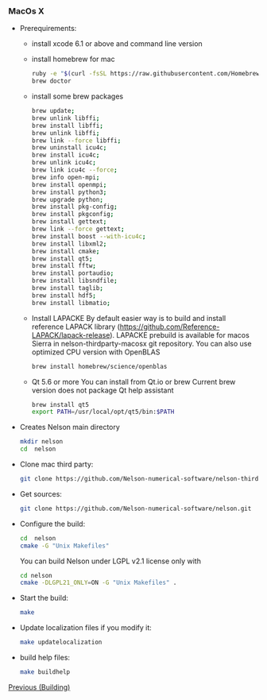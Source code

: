 ### MacOs X

* Prerequirements:
    - install xcode 6.1 or above and command line version
    - install homebrew for mac
        ```bash
        ruby -e "$(curl -fsSL https://raw.githubusercontent.com/Homebrew/install/master/install)"
        brew doctor
        ```
    - install some brew packages
        ```bash
      brew update;
      brew unlink libffi;
      brew install libffi;
      brew unlink libffi;
      brew link --force libffi;
      brew uninstall icu4c;
      brew install icu4c;
      brew unlink icu4c;
      brew link icu4c --force;
      brew info open-mpi;
      brew install openmpi;
      brew install python3;
      brew upgrade python;
      brew install pkg-config;
      brew install pkgconfig;
      brew install gettext;
      brew link --force gettext;
      brew install boost --with-icu4c;
      brew install libxml2;
      brew install cmake;
      brew install qt5;
      brew install fftw;
      brew install portaudio;
      brew install libsndfile;
      brew install taglib;
      brew install hdf5; 
      brew install libmatio; 
         ```
    - Install LAPACKE
    By default easier way is to build and install reference LAPACK library (https://github.com/Reference-LAPACK/lapack-release).
    LAPACKE prebuild is available for macos Sierra in nelson-thirdparty-macosx git repository.
    You can also use optimized CPU version with OpenBLAS
        ```bash
        brew install homebrew/science/openblas
        ```
    
    - Qt 5.6 or more
    You can install from Qt.io or brew
    Current brew version does not package Qt help assistant
        ```bash
        brew install qt5
        export PATH=/usr/local/opt/qt5/bin:$PATH
        ```
* Creates Nelson main directory
    ```bash
    mkdir nelson
    cd  nelson
    ```
* Clone mac third party:
    ```bash
    git clone https://github.com/Nelson-numerical-software/nelson-thirdparty-macosx.git
    ```
* Get sources:
    ```bash
    git clone https://github.com/Nelson-numerical-software/nelson.git
    ```
* Configure the build:
    ```bash
    cd  nelson
    cmake -G "Unix Makefiles" 
    ```

    You can build Nelson under LGPL v2.1 license only with
    ```bash
    cd nelson
    cmake -DLGPL21_ONLY=ON -G "Unix Makefiles" .
    ```    
* Start the build:
    ```bash
    make
    ```
* Update localization files if you modify it:
    ```bash
    make updatelocalization
    ```
* build help files:
    ```bash
    make buildhelp
    ```


[Previous (Building)](BUILDING.md)